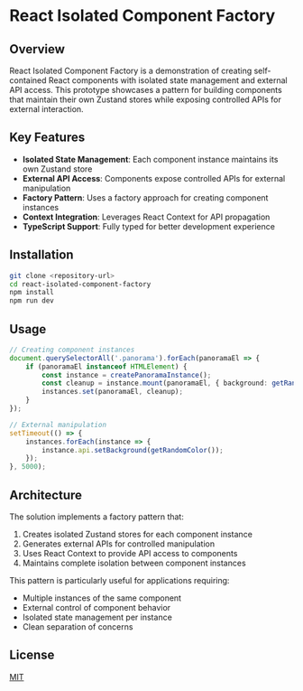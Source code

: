 # React Isolated Component Factory

## Overview

React Isolated Component Factory is a demonstration of creating self-contained React components with isolated state management and external API access. This prototype showcases a pattern for building components that maintain their own Zustand stores while exposing controlled APIs for external interaction.

## Key Features

- **Isolated State Management**: Each component instance maintains its own Zustand store
- **External API Access**: Components expose controlled APIs for external manipulation
- **Factory Pattern**: Uses a factory approach for creating component instances
- **Context Integration**: Leverages React Context for API propagation
- **TypeScript Support**: Fully typed for better development experience

## Installation

```bash
git clone <repository-url>
cd react-isolated-component-factory
npm install
npm run dev
```

## Usage

```typescript
// Creating component instances
document.querySelectorAll('.panorama').forEach(panoramaEl => {
    if (panoramaEl instanceof HTMLElement) {
        const instance = createPanoramaInstance();           
        const cleanup = instance.mount(panoramaEl, { background: getRandomColor() });
        instances.set(panoramaEl, cleanup);
    }
});

// External manipulation
setTimeout(() => {
    instances.forEach(instance => {
        instance.api.setBackground(getRandomColor());
    });
}, 5000);
```

## Architecture

The solution implements a factory pattern that:
1. Creates isolated Zustand stores for each component instance
2. Generates external APIs for controlled manipulation
3. Uses React Context to provide API access to components
4. Maintains complete isolation between component instances

This pattern is particularly useful for applications requiring:
- Multiple instances of the same component
- External control of component behavior
- Isolated state management per instance
- Clean separation of concerns

## License

[MIT](LICENSE)
